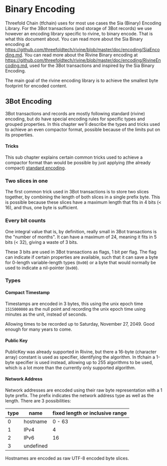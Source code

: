 # Binary Encoding

Threefold Chain (tfchain) uses for most use cases the Sia (Binary) Encoding Library.
For the 3Bot transactions (and storage of 3Bot records) we use however an encoding library specific
to rivine, to binary encode. That is what this document about.
You can read more about the Sia Binary encoding
at <https://github.com/threefoldtech/rivine/blob/master/doc/encoding/SiaEncoding.md>.
You can read more about the Rivine Binary encoding
at <https://github.com/threefoldtech/rivine/blob/master/doc/encoding/RivineEncoding.md>,
used for the 3Bot transactions and inspired by the Sia Binary Encoding.

The main goal of the rivine encoding library is to achieve the smallest byte footprint for encoded content.

## 3Bot Encoding

3Bot transactions and records are mostly following standard (rivine) encoding, but do have special encoding rules for specific types and grouped properties. In this chapter we'll describe the types and tricks used to achieve an even compactor format, possible because of the limits put on its properties.

#### Tricks

This sub chapter explains certain common tricks used to achieve a compactor format than would be possible by just applying (the already compact) [standard encoding](#standard-encoding).

### Two slices in one

The first common trick used in 3Bot transactions is to store two slices together, by combining the length of both slices in a single prefix byte. This is possible because these slices have a maximum length that fits in 4 bits (< 16), and thus, one byte is sufficient.

### Every bit counts

One integral value that is, by definition, really small in 3Bot transactions is the "number of months". It can have a maximum of 24, meaning it fits in 5 bits (< 32), giving a waste of 3 bits.

These 3 bits are used in 3Bot transactions as flags, 1 bit per flag. The flag can indicate if certain properties are available, such that it can save a byte for 0-length variable-length types (`0x00`) or a byte that would normally be used to indicate a nil-pointer (`0x00`).

### Types

#### Compact Timestamp

Timestamps are encoded in 3 bytes, this using the unix epoch time `1515000000` as the null point and recording the unix epoch time using minutes as the unit, instead of seconds.

Allowing times to be recorded up to Saturday, November 27, 2049.
Good enough for many years to come.

#### Public Key

PublicKey was already supported in Rivine, but there a 16-byte (character array) constant is used as specifier, identifying the algorithm. In tfchain a 1-byte specifier is used instead, allowing up to 255 algorithms to be used, which is a lot more than the currently only supported algorithm.

#### Network Address

Network addresses are encoded using their raw byte representation with a 1 byte prefix. The prefix indicates the network address type as well as the length. There are 3 possibilities:

| type | name | fixed length or inclusive range |
| - | - | - |
| 0 | hostname | 0 - 63 |
| 1 | IPv4 | 4 |
| 2 | IPv6 | 16 |
| 3 | undefined |

Hostnames are encoded as raw UTF-8 encoded byte slices.
